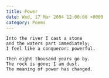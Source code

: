 ```yaml
---
title: Power
date: Wed, 17 Mar 2004 12:00:00 +0000
category: Poems
---
```


    Into the river I cast a stone  
    and the waters part immediately;  
    I feel like a conqueror: powerful.

    Then eight thousand years go by.  
    The rock is gone; I am dust.  
    The meaning of power has changed.



